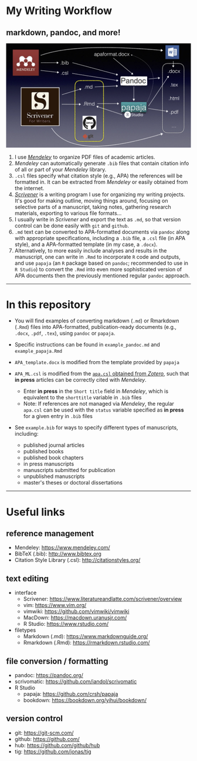 # My Writing Workflow
## markdown, pandoc, and more!
![](./workflow.png)
1. I use [_Mendeley_](https://www.mendeley.com/) to organize PDF files of academic articles.
2. _Mendeley_ can automatically generate `.bib` files that contain citation info of all or part of your _Mendeley_ library.
3.  `.csl` files specify what citation style (e.g., APA) the references will be formatted in. It can be extracted from _Mendeley_ or easily obtained from the internet.
4. [_Scrivener_](https://www.literatureandlatte.com/scrivener/overview) is a writing program I use for organizing my writing projects. It's good for making outline, moving things around, focusing on selective parts of a manuscript, taking notes, gathering research materials, exporting to various file formats...
5. I usually write in _Scrivener_ and export the text as `.md`, so that version control can be done easily with `git` and `github`.
6. `.md` text can be converted to APA-formatted documents via `pandoc` along with appropriate specifications, including a `.bib` file, a `.csl` file (in APA style), and a APA-formatted template (in my case, a `.docx`).
7. Alternatively, to more easily include analyses and results in the manuscript, one can write in `.Rmd` to incorporate `R` code and outputs, and use `papaja` (an `R` package based on `pandoc`; recommended to use in `R Studio`) to convert the `.Rmd` into even more sophisticated version of APA documents then the previously mentioned regular `pandoc` approach.

----

# In this repository
* You will find examples of converting markdown (`.md`) or Rmarkdown (`.Rmd`) files into APA-formatted, publication-ready documents (e.g., `.docx`, `.pdf`, `.tex`), using `pandoc` or `papaja`.

* Specific instructions can be found in `example_pandoc.md` and `example_papaja.Rmd`

* `APA_template.docx` is modified from the template provided by `papaja`

* `APA_ML.csl` is modified from the [`apa.csl` obtained from _Zotero_](https://www.zotero.org/styles/apa), such that **in press** articles can be correctly cited with _Mendeley_.
    * Enter **in press** in the `Short title` field in _Mendeley_, which is equivalent to the `shorttitle` variable in `.bib` files
    * Note: If references are not managed via _Mendeley_, the regular `apa.csl` can be used with the `status` variable specified as **in press** for a given entry in `.bib` files

* See `example.bib` for ways to specify different types of manuscripts, including:
    * published journal articles
    * published books
    * published book chapters
    * in press manuscripts
    * manuscripts submitted for publication
    * unpublished manuscripts
    * master's theses or doctoral dissertations

----

# Useful links
## reference management
* Mendeley: https://www.mendeley.com/
* BibTeX (.bib): http://www.bibtex.org
* Citation Style Library (.csl): http://citationstyles.org/

## text editing
* interface
    * Scrivener: https://www.literatureandlatte.com/scrivener/overview
    * vim: https://www.vim.org/
    * vimwiki: https://github.com/vimwiki/vimwiki
    * MacDown: https://macdown.uranusjr.com/
    * R Studio: https://www.rstudio.com/
* filetypes
    * Markdown (.md): https://www.markdownguide.org/
    * Rmarkdown (.Rmd): https://rmarkdown.rstudio.com/

## file conversion / formatting
* pandoc: https://pandoc.org/
* scrivomatic: https://github.com/iandol/scrivomatic
* R Studio
    * papaja: https://github.com/crsh/papaja
    * bookdown: https://bookdown.org/yihui/bookdown/

## version control
* git: https://git-scm.com/
* github: https://github.com/
* hub: https://github.com/github/hub
* tig: https://github.com/jonas/tig
